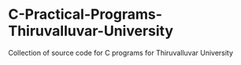 # C-Practical-Programs-Thiruvalluvar-University
Collection of source code for C programs for Thiruvalluvar University
